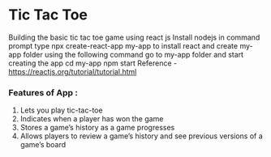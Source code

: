 # Tic Tac Toe

Building the basic tic tac toe game using react js Install nodejs in command prompt type npx create-react-app my-app to install react and create my-app folder using the following command go to my-app folder and start creating the app cd my-app npm start Reference - https://reactjs.org/tutorial/tutorial.html

### Features of App :

1. Lets you play tic-tac-toe <br>
2. Indicates when a player has won the game <br>
3. Stores a game’s history as a game progresses <br>
4. Allows players to review a game’s history and see previous versions of a game’s board <br>